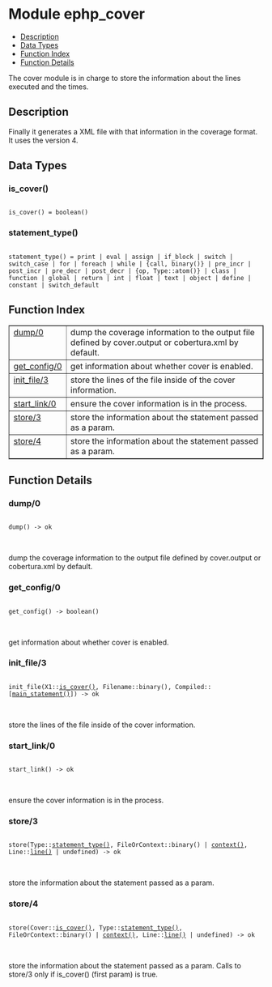 

# Module ephp_cover #
* [Description](#description)
* [Data Types](#types)
* [Function Index](#index)
* [Function Details](#functions)

The cover module is in charge to store the information about the lines
executed and the times.

<a name="description"></a>

## Description ##
Finally it generates a XML file with that
information in the coverage format. It uses the version 4.
<a name="types"></a>

## Data Types ##




### <a name="type-is_cover">is_cover()</a> ###


<pre><code>
is_cover() = boolean()
</code></pre>




### <a name="type-statement_type">statement_type()</a> ###


<pre><code>
statement_type() = print | eval | assign | if_block | switch | switch_case | for | foreach | while | {call, binary()} | pre_incr | post_incr | pre_decr | post_decr | {op, Type::atom()} | class | function | global | return | int | float | text | object | define | constant | switch_default
</code></pre>

<a name="index"></a>

## Function Index ##


<table width="100%" border="1" cellspacing="0" cellpadding="2" summary="function index"><tr><td valign="top"><a href="#dump-0">dump/0</a></td><td>dump the coverage information to the output file defined by
cover.output or cobertura.xml by default.</td></tr><tr><td valign="top"><a href="#get_config-0">get_config/0</a></td><td>get information about whether cover is enabled.</td></tr><tr><td valign="top"><a href="#init_file-3">init_file/3</a></td><td>store the lines of the file inside of the cover information.</td></tr><tr><td valign="top"><a href="#start_link-0">start_link/0</a></td><td>ensure the cover information is in the process.</td></tr><tr><td valign="top"><a href="#store-3">store/3</a></td><td>store the information about the statement passed as a param.</td></tr><tr><td valign="top"><a href="#store-4">store/4</a></td><td>store the information about the statement passed as a param.</td></tr></table>


<a name="functions"></a>

## Function Details ##

<a name="dump-0"></a>

### dump/0 ###

<pre><code>
dump() -&gt; ok
</code></pre>
<br />

dump the coverage information to the output file defined by
cover.output or cobertura.xml by default.

<a name="get_config-0"></a>

### get_config/0 ###

<pre><code>
get_config() -&gt; boolean()
</code></pre>
<br />

get information about whether cover is enabled.

<a name="init_file-3"></a>

### init_file/3 ###

<pre><code>
init_file(X1::<a href="#type-is_cover">is_cover()</a>, Filename::binary(), Compiled::[<a href="#type-main_statement">main_statement()</a>]) -&gt; ok
</code></pre>
<br />

store the lines of the file inside of the cover information.

<a name="start_link-0"></a>

### start_link/0 ###

<pre><code>
start_link() -&gt; ok
</code></pre>
<br />

ensure the cover information is in the process.

<a name="store-3"></a>

### store/3 ###

<pre><code>
store(Type::<a href="#type-statement_type">statement_type()</a>, FileOrContext::binary() | <a href="#type-context">context()</a>, Line::<a href="#type-line">line()</a> | undefined) -&gt; ok
</code></pre>
<br />

store the information about the statement passed as a param.

<a name="store-4"></a>

### store/4 ###

<pre><code>
store(Cover::<a href="#type-is_cover">is_cover()</a>, Type::<a href="#type-statement_type">statement_type()</a>, FileOrContext::binary() | <a href="#type-context">context()</a>, Line::<a href="#type-line">line()</a> | undefined) -&gt; ok
</code></pre>
<br />

store the information about the statement passed as a param. Calls to
store/3 only if is_cover() (first param) is true.

